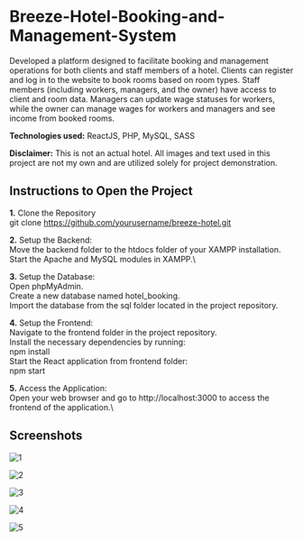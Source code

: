 # Breeze-Hotel-Booking-and-Management-System

Developed a platform designed to facilitate booking and management operations for both clients and staff members of a hotel. Clients can register and log in to the website to book rooms based on room types. Staff members (including workers, managers, and the owner) have access to client and room data. Managers can update wage statuses for workers, while the owner can manage wages for workers and managers and see income from booked rooms.

 **Technologies used:** ReactJS, PHP, MySQL, SASS

**Disclaimer:** This is not an actual hotel. All images and text used in this project are not my own and are utilized solely for project demonstration.

## Instructions to Open the Project

**1.** Clone the Repository\
git clone https://github.com/yourusername/breeze-hotel.git

**2.** Setup the Backend:\
Move the backend folder to the htdocs folder of your XAMPP installation.\
Start the Apache and MySQL modules in XAMPP.\

**3.** Setup the Database:\
Open phpMyAdmin.\
Create a new database named hotel_booking.\
Import the database from the sql folder located in the project repository.

**4.** Setup the Frontend:\
Navigate to the frontend folder in the project repository.\
Install the necessary dependencies by running:\
npm install\
Start the React application from frontend folder:\
npm start

**5.** Access the Application:\
Open your web browser and go to http://localhost:3000 to access the frontend of the application.\

## Screenshots

![1](https://github.com/user-attachments/assets/7ae6e71e-7f83-4c69-bf22-005c0e9cb90e)

![2](https://github.com/user-attachments/assets/3b3df389-b35b-4017-9c54-343ff76b8756)

![3](https://github.com/user-attachments/assets/99cf1409-d269-4d89-b46a-5ce8c4c37dd0)

![4](https://github.com/user-attachments/assets/d0b0ca57-a854-42db-b047-61b483fce9c1)

![5](https://github.com/user-attachments/assets/12d2a6b6-1f5a-4a09-aab1-eeacf18b3651)





